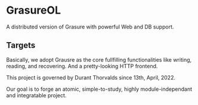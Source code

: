 # GrasureOL
A distributed version of Grasure with powerful Web and DB support.

## Targets
Basically, we adopt Grausre as the core fullfilling functionalities like writing, reading, and recovering.
And a pretty-looking HTTP frontend.


This project is governed by Durant Thorvalds since 13th, April, 2022.


Our goal is to forge an atomic, simple-to-study, highly module-independant and integratable project.